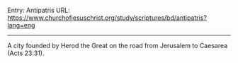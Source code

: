 Entry: Antipatris
URL: https://www.churchofjesuschrist.org/study/scriptures/bd/antipatris?lang=eng

---

A city founded by Herod the Great on the road from Jerusalem to Caesarea (Acts 23:31).
